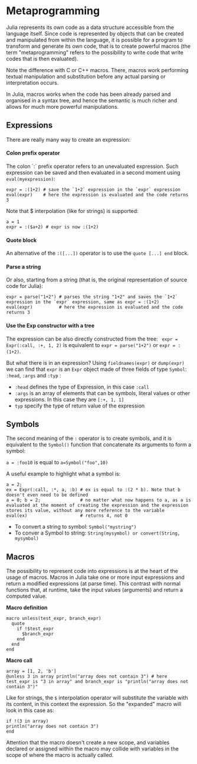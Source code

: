 # Metaprogramming

Julia represents its own code as a data structure accessible from the language itself. Since code is represented by objects that can be created and manipulated from within the language, it is possible for a program to transform and generate its own code, that is to create powerful macros (the term "metaprogramming" refers to the possibility to write code that write codes that is then evaluated).

Note the difference with C or C++ macros. There, macros work performing textual manipulation and substitution before any actual parsing or interpretation occurs.

In Julia, macros works when the code has been already parsed and organised in a syntax tree, and hence the semantic is much richer and allows for much more powerful manipulations.


## Expressions

There are really many way to create an expression:

#### Colon prefix operator
The colon \`:\` prefix operator refers to an unevaluated expression. Such expression can be saved and then evaluated in a second moment using `eval(myexpression)`:

```
expr = :(1+2) # save the `1+2` expression in the `expr` expression
eval(expr)    # here the expression is evaluated and the code returns 3
```

Note that $ interpolation (like for strings) is supported:

```
a = 1
expr = :($a+2) # expr is now :(1+2)
```

#### Quote block
An alternative of the `:([...])` operator is to use the `quote [...] end` block.

#### Parse a string
Or also, starting from a string (that is, the original representation of source code for Julia):
```
expr = parse("1+2") # parses the string "1+2" and saves the `1+2` expression in the `expr` expression, same as expr = :(1+2)
eval(expr)          # here the expression is evaluated and the code returns 3
```

#### Use the Exp constructor with a tree
The expression can be also directly constructed from the tree: `
expr = Expr(:call, :+, 1, 2)` is equivalent to `expr = parse("1+2")` or `expr = :(1+2)`.

But what there is in an expression? Using `fieldnames(expr)` or `dump(expr)` we can find that `expr` is an `Expr` object made of three fields of type `Symbol`: `:head`, `:args` and `:typ` :

* `:head` defines the type of Expression, in this case `:call`
* `:args` is an array of elements that can be symbols, literal values or other expressions. In this case they are `[:+, 1, 1]`
* `typ`   specify the type of return value of the expression



## Symbols

The second meaning of the `:` operator is to create symbols, and it is equivalent to the `Symbol()` function that concatenate its arguments to form a symbol:

`a = :foo10` is equal to `a=Symbol("foo",10)`

A useful example to highlight what a symbol is:

```
a = 2;
ex = Expr(:call, :*, a, :b) # ex is equal to :(2 * b). Note that b doesn't even need to be defined
a = 0; b = 2;               # no matter what now happens to a, as a is evaluated at the moment of creating the expression and the expression stores its value, without any more reference to the variable
eval(ex)                    # returns 4, not 0
```

* To convert a string to symbol: `Symbol("mystring")`
* To conver a Symbol to string: `String(mysymbol) or convert(String, mysymbol)`



## Macros
The possibility to represent code into expressions is at the heart of the usage of macros.
Macros in Julia take one or more input expressions and return a modified expressions (at parse time).
This contrast with normal functions that, at runtime, take the input values (arguments) and return a computed value.

**Macro definition**
```
macro unless(test_expr, branch_expr)
  quote
    if !$test_expr
      $branch_expr
    end
  end
end
```
**Macro call**
```
array = [1, 2, 'b']
@unless 3 in array println("array does not contain 3") # here test_expr is "3 in array" and branch_expr is "println("array does not contain 3")"
```

Like for strings, the `$` interpolation operator will substitute the variable with its content, in this context the expression.
So the "expanded" macro will look in this case as:
```
if !(3 in array)
println("array does not contain 3")
end
```

Attention that the macro doesn't create a new scope, and variables declared or assigned within the macro may collide with variables in the scope of where the macro is actually called.
